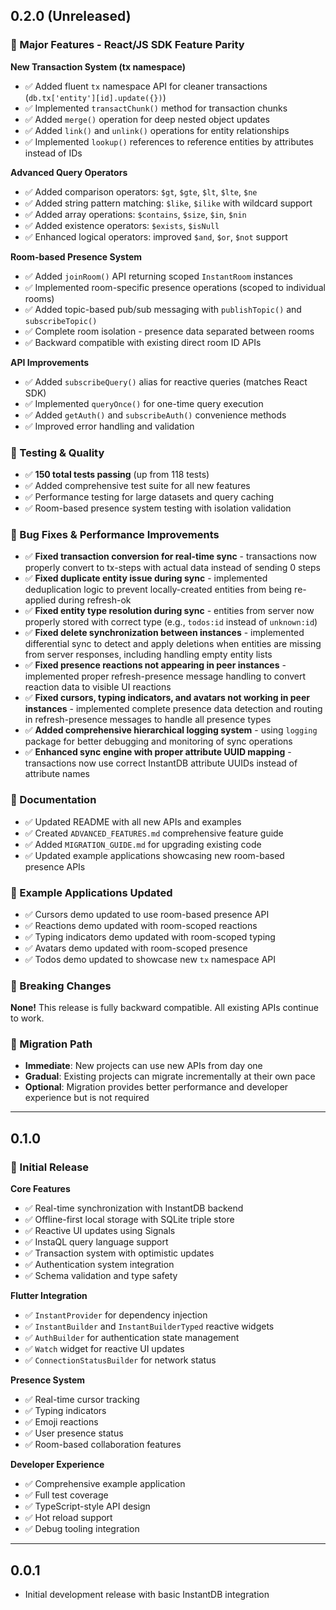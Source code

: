 ## 0.2.0 (Unreleased)

### 🚀 Major Features - React/JS SDK Feature Parity

**New Transaction System (tx namespace)**
* ✅ Added fluent `tx` namespace API for cleaner transactions (`db.tx['entity'][id].update({})`)
* ✅ Implemented `transactChunk()` method for transaction chunks
* ✅ Added `merge()` operation for deep nested object updates
* ✅ Added `link()` and `unlink()` operations for entity relationships
* ✅ Implemented `lookup()` references to reference entities by attributes instead of IDs

**Advanced Query Operators**
* ✅ Added comparison operators: `$gt`, `$gte`, `$lt`, `$lte`, `$ne`
* ✅ Added string pattern matching: `$like`, `$ilike` with wildcard support
* ✅ Added array operations: `$contains`, `$size`, `$in`, `$nin`
* ✅ Added existence operators: `$exists`, `$isNull`
* ✅ Enhanced logical operators: improved `$and`, `$or`, `$not` support

**Room-based Presence System**
* ✅ Added `joinRoom()` API returning scoped `InstantRoom` instances
* ✅ Implemented room-specific presence operations (scoped to individual rooms)
* ✅ Added topic-based pub/sub messaging with `publishTopic()` and `subscribeTopic()`
* ✅ Complete room isolation - presence data separated between rooms
* ✅ Backward compatible with existing direct room ID APIs

**API Improvements**
* ✅ Added `subscribeQuery()` alias for reactive queries (matches React SDK)
* ✅ Implemented `queryOnce()` for one-time query execution
* ✅ Added `getAuth()` and `subscribeAuth()` convenience methods
* ✅ Improved error handling and validation

### 🧪 Testing & Quality
* ✅ **150 total tests passing** (up from 118 tests)
* ✅ Added comprehensive test suite for all new features
* ✅ Performance testing for large datasets and query caching
* ✅ Room-based presence system testing with isolation validation

### 🐛 Bug Fixes & Performance Improvements
* ✅ **Fixed transaction conversion for real-time sync** - transactions now properly convert to tx-steps with actual data instead of sending 0 steps
* ✅ **Fixed duplicate entity issue during sync** - implemented deduplication logic to prevent locally-created entities from being re-applied during refresh-ok
* ✅ **Fixed entity type resolution during sync** - entities from server now properly stored with correct type (e.g., `todos:id` instead of `unknown:id`)
* ✅ **Fixed delete synchronization between instances** - implemented differential sync to detect and apply deletions when entities are missing from server responses, including handling empty entity lists
* ✅ **Fixed presence reactions not appearing in peer instances** - implemented proper refresh-presence message handling to convert reaction data to visible UI reactions
* ✅ **Fixed cursors, typing indicators, and avatars not working in peer instances** - implemented complete presence data detection and routing in refresh-presence messages to handle all presence types
* ✅ **Added comprehensive hierarchical logging system** - using `logging` package for better debugging and monitoring of sync operations
* ✅ **Enhanced sync engine with proper attribute UUID mapping** - transactions now use correct InstantDB attribute UUIDs instead of attribute names

### 📖 Documentation
* ✅ Updated README with all new APIs and examples
* ✅ Created `ADVANCED_FEATURES.md` comprehensive feature guide
* ✅ Added `MIGRATION_GUIDE.md` for upgrading existing code
* ✅ Updated example applications showcasing new room-based presence APIs

### 📱 Example Applications Updated
* ✅ Cursors demo updated to use room-based presence API
* ✅ Reactions demo updated with room-scoped reactions
* ✅ Typing indicators demo updated with room-scoped typing
* ✅ Avatars demo updated with room-scoped presence
* ✅ Todos demo updated to showcase new `tx` namespace API

### 🔧 Breaking Changes
**None!** This release is fully backward compatible. All existing APIs continue to work.

### 🎯 Migration Path
* **Immediate**: New projects can use new APIs from day one
* **Gradual**: Existing projects can migrate incrementally at their own pace
* **Optional**: Migration provides better performance and developer experience but is not required

---

## 0.1.0

### 🎉 Initial Release

**Core Features**
* ✅ Real-time synchronization with InstantDB backend
* ✅ Offline-first local storage with SQLite triple store
* ✅ Reactive UI updates using Signals
* ✅ InstaQL query language support
* ✅ Transaction system with optimistic updates
* ✅ Authentication system integration
* ✅ Schema validation and type safety

**Flutter Integration**
* ✅ `InstantProvider` for dependency injection
* ✅ `InstantBuilder` and `InstantBuilderTyped` reactive widgets  
* ✅ `AuthBuilder` for authentication state management
* ✅ `Watch` widget for reactive UI updates
* ✅ `ConnectionStatusBuilder` for network status

**Presence System**
* ✅ Real-time cursor tracking
* ✅ Typing indicators
* ✅ Emoji reactions
* ✅ User presence status
* ✅ Room-based collaboration features

**Developer Experience**
* ✅ Comprehensive example application
* ✅ Full test coverage
* ✅ TypeScript-style API design
* ✅ Hot reload support
* ✅ Debug tooling integration

---

## 0.0.1

* Initial development release with basic InstantDB integration
